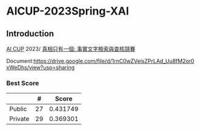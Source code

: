 # AICUP-2023Spring-XAI
## Introduction
[AI CUP](https://www.aicup.tw/) 2023/ [真相只有一個: 事實文字檢索與查核競賽](https://tbrain.trendmicro.com.tw/Competitions/Details/28)

Document:https://drive.google.com/file/d/1rnC0wZVeisZPrLAd_Uu8fM2or0xWeDhs/view?usp=sharing

### Best Score
|         | #  | Score    |
| ------- | -- | -------- |
| Public  | 27 | 0.431749 |
| Private | 29 | 0.369301 |
